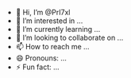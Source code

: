 - 👋 Hi, I’m @PrI7xl
- 👀 I’m interested in ...
- 🌱 I’m currently learning ...
- 💞️ I’m looking to collaborate on ...
- 📫 How to reach me ...
- 😄 Pronouns: ...
- ⚡ Fun fact: ...

<!---
PrI7xl/PrI7xl is a ✨ special ✨ repository because its `README.md` (this file) appears on your GitHub profile.
You can click the Preview link to take a look at your changes.
--->
